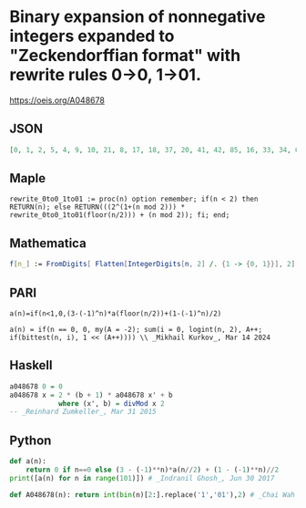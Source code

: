 # Binary expansion of nonnegative integers expanded to "Zeckendorffian format" with rewrite rules 0\-\>0, 1\-\>01\.
https://oeis.org/A048678
## JSON
```JSON
[0, 1, 2, 5, 4, 9, 10, 21, 8, 17, 18, 37, 20, 41, 42, 85, 16, 33, 34, 69, 36, 73, 74, 149, 40, 81, 82, 165, 84, 169, 170, 341, 32, 65, 66, 133, 68, 137, 138, 277, 72, 145, 146, 293, 148, 297, 298, 597, 80, 161, 162, 325, 164, 329, 330, 661, 168, 337, 338, 677, 340]
```
## Maple
```Maple
rewrite_0to0_1to01 := proc(n) option remember; if(n < 2) then RETURN(n); else RETURN(((2^(1+(n mod 2))) * rewrite_0to0_1to01(floor(n/2))) + (n mod 2)); fi; end;
```
## Mathematica
```Mathematica
f[n_] := FromDigits[ Flatten[IntegerDigits[n, 2] /. {1 -> {0, 1}}], 2]; Table[f@n, {n, 0, 60}] (* _Robert G. Wilson v_, Dec 11 2009 *)
```
## PARI
```PARI
a(n)=if(n<1,0,(3-(-1)^n)*a(floor(n/2))+(1-(-1)^n)/2)
```
```PARI
a(n) = if(n == 0, 0, my(A = -2); sum(i = 0, logint(n, 2), A++; if(bittest(n, i), 1 << (A++)))) \\ _Mikhail Kurkov_, Mar 14 2024
```
## Haskell
```Haskell
a048678 0 = 0
a048678 x = 2 * (b + 1) * a048678 x' + b
            where (x', b) = divMod x 2
-- _Reinhard Zumkeller_, Mar 31 2015
```
## Python
```Python
def a(n):
    return 0 if n==0 else (3 - (-1)**n)*a(n//2) + (1 - (-1)**n)//2
print([a(n) for n in range(101)]) # _Indranil Ghosh_, Jun 30 2017
```
```Python
def A048678(n): return int(bin(n)[2:].replace('1','01'),2) # _Chai Wah Wu_, Mar 18 2024
```
